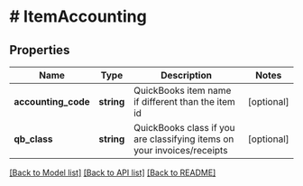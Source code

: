 # # ItemAccounting

## Properties

Name | Type | Description | Notes
------------ | ------------- | ------------- | -------------
**accounting_code** | **string** | QuickBooks item name if different than the item id | [optional]
**qb_class** | **string** | QuickBooks class if you are classifying items on your invoices/receipts | [optional]

[[Back to Model list]](../../README.md#models) [[Back to API list]](../../README.md#endpoints) [[Back to README]](../../README.md)
